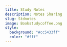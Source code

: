```yaml
---
title: Study Notes
description: Notes Sharing
slug: Stdnotes
image: Bookstudycoffee.png
style:
  background: "#cc5433ff"
  color: "#fff"
---
```

